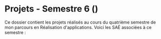 # Projets - Semestre 6 ()

Ce dossier contient les projets réalisés au cours du quatrième semestre de mon parcours en Réalisation d'applications. Voici les SAÉ associées à ce semestre :
